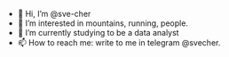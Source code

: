 - 👋 Hi, I’m @sve-cher
- 👀 I’m interested in mountains, running, people.
- 🌱 I’m currently studying to be a data analyst
- 📫 How to reach me: write to me in telegram @svecher.

<!---
sve-cher/sve-cher is a ✨ special ✨ repository because its `README.md` (this file) appears on your GitHub profile.
You can click the Preview link to take a look at your changes.
--->
